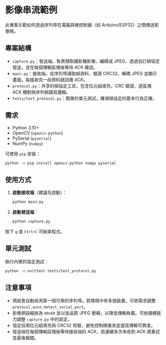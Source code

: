 # 影像串流範例

此專案示範如何透過序列埠在電腦與微控制器（如 Arduino/ESP32）之間傳送影像幀。

## 專案結構

- `capture.py`：發送端。負責擷取攝影機影像、編碼成 JPEG、透過自訂幀協定發送，並在每個傳輸區塊後等待 ACK 確認。
- `main.py`：接收端。從序列埠讀取幀資料、驗證 CRC32、解碼 JPEG 並顯示畫面，每接收完一段資料就回傳 ACK。
- `protocol.py`：共享的幀協定工具，包含位元組填充、CRC 驗證、逐區塊 ACK 機制與序列幀讀寫邏輯。
- `tests/test_protocol.py`：簡單的單元測試，確保幀協定的基本行為正確。

## 需求

- Python 3.10+
- OpenCV (`opencv-python`)
- PySerial (`pyserial`)
- NumPy (`numpy`)

可使用 `pip` 安裝：

```bash
python -m pip install opencv-python numpy pyserial
```

## 使用方式

1. **啟動接收端**（建議先啟動）：
   ```bash
   python main.py
   ```
2. **啟動發送端**：
   ```bash
   python capture.py
   ```

按下 `q` 或 `Ctrl+C` 可結束程式。

## 單元測試

執行內建的協定測試：

```bash
python -m unittest tests/test_protocol.py
```

## 注意事項

- 預設會自動偵測第一個可用的序列埠。若環境中有多個裝置，可依需求調整 `protocol.auto_detect_serial_port`。
- 影像預設縮放為 `80x60` 並以低品質 JPEG 壓縮，以降低傳輸負載。可依硬體能力調整 `capture.py` 中的設定。
- 協定採用位元組填充與 CRC32 校驗，避免控制碼衝突並提高傳輸可靠度。
- 發送端在每個傳輸區塊後等待接收端的 ACK，若連續多次未收到 ACK 將重試並最後報錯。
